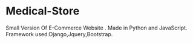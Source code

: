 # Medical-Store
Small Version Of E-Commerce Website .
Made in Python and JavaScript.
Framework used:Django,Jquery,Bootstrap.

